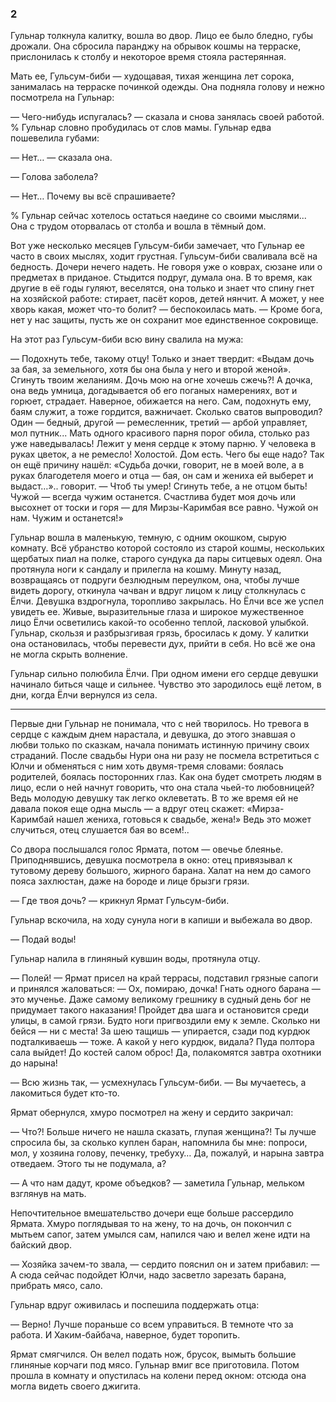 ### 2

Гульнар толкнула калитку, вошла во двор.
Лицо ее было бледно, губы дрожали.
Она сбросила паранджу на обрывок кошмы на терраске, прислонилась к столбу и некоторое время стояла растерянная.

Мать ее, Гульсум-биби — худощавая, тихая женщина лет сорока, занималась на терраске починкой одежды.
Она подняла голову и нежно посмотрела на Гульнар:

— Чего-нибудь испугалась? — сказала и снова занялась своей работой.
% Гульнар словно пробудилась от слов мамы.
Гульнар едва пошевелила губами:

— Нет… — сказала она.

— Голова заболела?

— Нет…
Почему вы всё спрашиваете?

% Гульнар сейчас хотелось остаться наедине со своими мыслями...
Она с трудом оторвалась от столба и вошла в тёмный дом.

Вот уже несколько месяцев Гульсум-биби замечает, что Гульнар ее часто в своих мыслях, ходит грустная.
Гульсум-биби сваливала всё на бедность.
Дочери нечего надеть.
Не говоря уже о коврах, сюзане или о предметах в приданое.
Стыдится подруг, думала она.
В то время, как другие в её годы гуляют, веселятся, она только и знает что спину гнет на хозяйской работе: стирает, пасёт коров, детей нянчит.
А может, у нее хворь какая, может что-то болит? — беспокоилась мать.
— Кроме бога, нет у нас защиты, пусть же он сохранит мое единственное сокровище.

На этот раз Гульсум-биби всю вину свалила на мужа:

— Подохнуть тебе, такому отцу!
Только и знает твердит: «Выдам дочь за бая, за земельного, хотя бы она была у него и второй женой».
Сгинуть твоим желаниям.
Дочь мою на огне хочешь сжечь?!
А дочка, она ведь умница, догадывается об его поганых намерениях, вот и горюет, страдает.
Наверное, обижается на него.
Сам, подохнуть ему, баям служит, а тоже гордится, важничает.
Сколько сватов выпроводил?
Один — бедный, другой — ремесленник, третий — арбой управляет, мол путник...
Мать одного красивого парня порог обила, столько раз уже наведывалась!
Лежит у меня сердце к этому парню.
У человека в руках цветок, а не ремесло!
Холостой.
Дом есть.
Чего бы еще надо?
Так он ещё причину нашёл:
«Судьба дочки, говорит, не в моей воле, а в руках благодетеля моего и отца — бая, он сам и жениха ей выберет и выдаст…».. говорит.
— Чтоб ты умер!
Сгинуть тебе, а не отцом быть!
Чужой — всегда чужим останется.
Счастлива будет моя дочь или высохнет от тоски и горя — для Мирзы-Каримбая все равно.
Чужой он нам.
Чужим и останется!»

Гульнар вошла в маленькую, темную, с одним окошком, сырую комнату.
Всё убранство которой состояло из старой кошмы, нескольких щербатых пиал на полке, старого сундука да пары ситцевых одеял.
Она протянула ноги к сандалу и прилегла на кошму.
Минуту назад, возвращаясь от подруги безлюдным переулком, она, чтобы лучше видеть дорогу, откинула чачван и вдруг лицом к лицу столкнулась с Ёлчи.
Девушка вздрогнула, торопливо закрылась.
Но Ёлчи все же успел увидеть ее.
Живые, выразительные глаза и широкое мужественное лицо Ёлчи осветились какой-то особенно теплой, ласковой улыбкой.
Гульнар, скользя и разбрызгивая грязь, бросилась к дому.
У калитки она остановилась, чтобы перевести дух, прийти в себя.
Но всё же она не могла скрыть волнение.

Гульнар сильно полюбила Ёлчи.
При одном имени его сердце девушки начинало биться чаще и сильнее.
Чувство это зародилось ещё летом, в дни, когда Ёлчи вернулся из села.
*************************
Первые дни Гульнар не понимала, что с ней творилось.
Но тревога в сердце с каждым днем нарастала, и девушка, до этого знавшая о любви только по сказкам, начала понимать истинную причину своих страданий.
После свадьбы Нури она ни разу не посмела встретиться с Юлчи и обменяться с ним хоть двумя-тремя словами: боялась родителей, боялась посторонних глаз.
Как она будет смотреть людям в лицо, если о ней начнут говорить, что она стала чьей-то любовницей?
Ведь молодую девушку так легко оклеветать.
В то же время ей не давала покоя еще одна мысль — а вдруг отец скажет:
«Мирза-Каримбай нашел жениха, готовься к свадьбе, жена!» Ведь это может случиться, отец слушается бая во всем!..

Со двора послышался голос Ярмата, потом — овечье блеянье.
Приподнявшись, девушка посмотрела в окно: отец привязывал к тутовому дереву большого, жирного барана.
Халат на нем до самого пояса захлюстан, даже на бороде и лице брызги грязи.

— Где твоя дочь?
— крикнул Ярмат Гульсум-биби.

Гульнар вскочила, на ходу сунула ноги в капиши и выбежала во двор.

— Подай воды!

Гульнар налила в глиняный кувшин воды, протянула отцу.

— Полей!
— Ярмат присел на край террасы, подставил грязные сапоги и принялся жаловаться: — Ох, помираю, дочка!
Гнать одного барана — это мученье.
Даже самому великому грешнику в судный день бог не придумает такого наказания!
Пройдет два шага и остановится среди улицы, в самой грязи.
Будто ноги пригвоздили ему к земле.
Сколько ни бейся — ни с места!
За шею тащишь — упирается, сзади под курдюк подталкиваешь — тоже.
А какой у него курдюк, видала?
Пуда полтора сала выйдет!
До костей салом оброс!
Да, полакомятся завтра охотники до нарына!

— Всю жизнь так, — усмехнулась Гульсум-биби.
— Вы мучаетесь, а лакомиться будет кто-то.

Ярмат обернулся, хмуро посмотрел на жену и сердито закричал:

— Что?!
Больше ничего не нашла сказать, глупая женщина?!
Ты лучше спросила бы, за сколько куплен баран, напомнила бы мне: попроси, мол, у хозяина голову, печенку, требуху…
Да, пожалуй, и нарына завтра отведаем.
Этого ты не подумала, а?

— А что нам дадут, кроме объедков?
— заметила Гульнар, мельком взглянув на мать.

Непочтительное вмешательство дочери еще больше рассердило Ярмата.
Хмуро поглядывая то на жену, то на дочь, он покончил с мытьем сапог, затем умылся сам, напился чаю и велел жене идти на байский двор.

— Хозяйка зачем-то звала, — сердито пояснил он и затем прибавил: — А сюда сейчас подойдет Юлчи, надо засветло зарезать барана, прибрать мясо, сало.

Гульнар вдруг оживилась и поспешила поддержать отца:

— Верно!
Лучше пораньше со всем управиться.
В темноте что за работа.
И Хаким-байбача, наверное, будет торопить.

Ярмат смягчился.
Он велел подать нож, брусок, вымыть большие глиняные корчаги под мясо.
Гульнар вмиг все приготовила.
Потом прошла в комнату и опустилась на колени перед окном: отсюда она могла видеть своего джигита.
